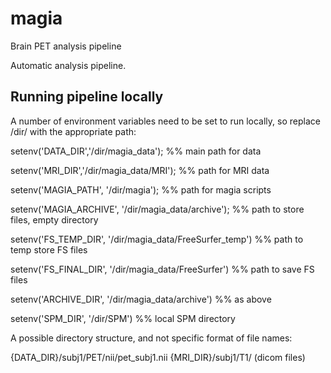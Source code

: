 # magia
Brain PET analysis pipeline

Automatic analysis pipeline.

## Running pipeline locally

A number of environment variables need to be set to run locally, 
so replace /dir/ with the appropriate path:

setenv('DATA_DIR','/dir/magia_data'); %% main path for data

setenv('MRI_DIR','/dir/magia_data/MRI'); %% path for MRI data

setenv('MAGIA_PATH', '/dir/magia'); %% path for magia scripts

setenv('MAGIA_ARCHIVE', '/dir/magia_data/archive'); %% path to store files, empty directory

setenv('FS_TEMP_DIR', '/dir/magia_data/FreeSurfer_temp') %% path to temp store FS files

setenv('FS_FINAL_DIR', '/dir/magia_data/FreeSurfer') %% path to save FS files

setenv('ARCHIVE_DIR', '/dir/magia_data/archive') %% as above

setenv('SPM_DIR', '/dir/SPM') %% local SPM directory

A possible directory structure, and not specific format of file names:

{DATA_DIR}/subj1/PET/nii/pet_subj1.nii
{MRI_DIR}/subj1/T1/ (dicom files)
